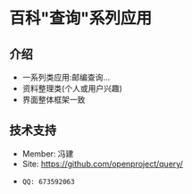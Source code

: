 ﻿百科"查询"系列应用
==============================

介绍
--------
- 一系列类应用:邮编查询...
- 资料整理类(个人或用户兴趣)
- 界面整体框架一致

技术支持
------------------------------------
- Member: 冯建
-   Site: <https://github.com/openproject/query/>
-     QQ: 673592063
